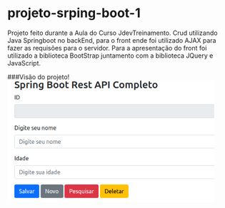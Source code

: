 # projeto-srping-boot-1
Projeto feito durante a Aula do Curso JdevTreinamento.
Crud utilizando Java Springboot no backEnd, para o front ende foi utilizado AJAX para fazer as requisões para o servidor.
Para a apresentação do front foi utilizado a biblioteca BootStrap juntamento com a biblioteca JQuery e JavaScript.


###Visão do projeto!
![descrição da imagem /alt](https://github.com/aldo-pereira22/projeto-srping-boot-1/blob/main/tela-1.png)
